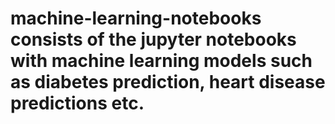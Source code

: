 # machine-learning-notebooks consists of the jupyter notebooks with machine learning models such as diabetes prediction, heart disease predictions etc.
